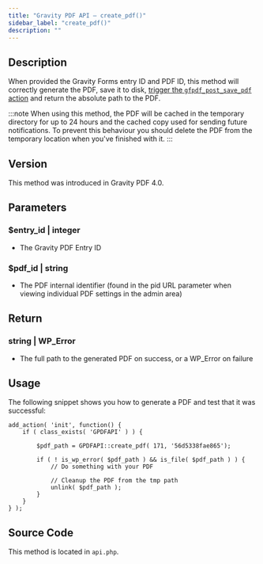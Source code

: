 ```yaml
---
title: "Gravity PDF API – create_pdf()"
sidebar_label: "create_pdf()"
description: ""
---
```


## Description 

When provided the Gravity Forms entry ID and PDF ID, this method will correctly generate the PDF, save it to disk, [trigger the `gfpdf_post_save_pdf` action](../actions/gfpdf_post_save_pdf.md) and return the absolute path to the PDF.

:::note
When using this method, the PDF will be cached in the temporary directory for up to 24 hours and the cached copy used for sending future notifications. To prevent this behaviour you should delete the PDF from the temporary location when you've finished with it.
:::

## Version 

This method was introduced in Gravity PDF 4.0.

## Parameters 

### $entry\_id \| integer
* The Gravity PDF Entry ID

### $pdf\_id \| string
* The PDF internal identifier (found in the pid URL parameter when viewing individual PDF settings in the admin area)

## Return 

### string \| WP\_Error
* The full path to the generated PDF on success, or a WP\_Error on failure

## Usage 

The following snippet shows you how to generate a PDF and test that it was successful:

```
add_action( 'init', function() {
    if ( class_exists( 'GPDFAPI' ) ) {

        $pdf_path = GPDFAPI::create_pdf( 171, '56d5338fae865');

        if ( ! is_wp_error( $pdf_path ) && is_file( $pdf_path ) ) {
            // Do something with your PDF
            
            // Cleanup the PDF from the tmp path
            unlink( $pdf_path );
        }
    }
} );
```

## Source Code 

This method is located in `api.php`.
